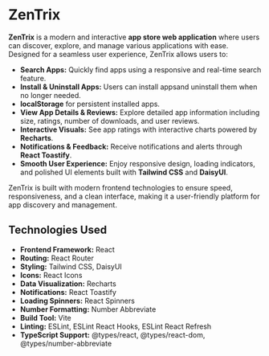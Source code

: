 # ZenTrix

**ZenTrix** is a modern and interactive **app store web application** where users can discover, explore, and manage various applications with ease. Designed for a seamless user experience, ZenTrix allows users to:

- **Search Apps:** Quickly find apps using a responsive and real-time search feature.  
- **Install & Uninstall Apps:** Users can install appsand uninstall them when no longer needed.  
- **localStorage** for persistent installed apps.  
- **View App Details & Reviews:** Explore detailed app information including size, ratings, number of downloads, and user reviews.  
- **Interactive Visuals:** See app ratings with interactive charts powered by **Recharts**.  
- **Notifications & Feedback:** Receive notifications and alerts through **React Toastify**.  
- **Smooth User Experience:** Enjoy responsive design, loading indicators, and polished UI elements built with **Tailwind CSS** and **DaisyUI**.  

ZenTrix is built with modern frontend technologies to ensure speed, responsiveness, and a clean interface, making it a user-friendly platform for app discovery and management.  

## Technologies Used

- **Frontend Framework:** React  
- **Routing:** React Router  
- **Styling:** Tailwind CSS, DaisyUI  
- **Icons:** React Icons  
- **Data Visualization:** Recharts  
- **Notifications:** React Toastify  
- **Loading Spinners:** React Spinners  
- **Number Formatting:** Number Abbreviate  
- **Build Tool:** Vite  
- **Linting:** ESLint, ESLint React Hooks, ESLint React Refresh  
- **TypeScript Support:** @types/react, @types/react-dom, @types/number-abbreviate  
